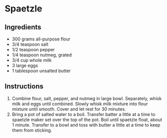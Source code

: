 # Spaetzle

## Ingredients

- 300 grams all-purpose flour
- 3/4 teaspoon salt
- 1/2 teaspoon pepper
- 1/4 teaspoon nutmeg, grated
- 3/4 cup whole milk
- 3 large eggs
- 1 tablespoon unsalted butter

## Instructions

1. Combine flour, salt, pepper, and nutmeg in large bowl. Separately, whisk milk and eggs until combined. Slowly whisk milk mixture into flour mixture until smooth. Cover and let rest for 30 minutes.
2. Bring a pot of salted water to a boil. Transfer batter a little at a time to spaetzle maker set over the top of the pot. Boil until spaetzle float, about 1 minute. Transfer to a bowl and toss with butter a little at a time to keep them from sticking.

